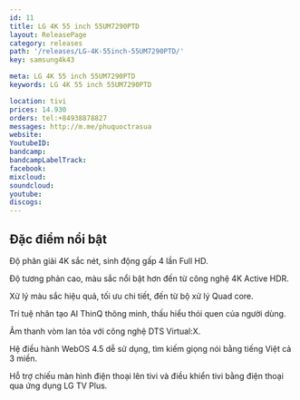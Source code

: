 ```yaml
---
id: 11
title: LG 4K 55 inch 55UM7290PTD
layout: ReleasePage
category: releases
path: '/releases/LG-4K-55inch-55UM7290PTD/'
key: samsung4k43

meta: LG 4K 55 inch 55UM7290PTD
keywords: LG 4K 55 inch 55UM7290PTD

location: tivi
prices: 14.930
orders: tel:+84938878827
messages: http://m.me/phuquoctrasua
website: 
YoutubeID: 
bandcamp: 
bandcampLabelTrack: 
facebook: 
mixcloud: 
soundcloud: 
youtube: 
discogs: 
---
```



## Đặc điểm nổi bật

Độ phân giải 4K sắc nét, sinh động gấp 4 lần Full HD.

Độ tương phản cao, màu sắc nổi bật hơn đến từ công nghệ 4K Active HDR.

Xử lý màu sắc hiệu quả, tối ưu chi tiết, đến từ bộ xử lý Quad core.

Trí tuệ nhân tạo AI ThinQ thông minh, thấu hiểu thói quen của người dùng.

Âm thanh vòm lan tỏa với công nghệ DTS Virtual:X.

Hệ điều hành WebOS 4.5 dễ sử dụng, tìm kiếm giọng nói bằng tiếng Việt cả 3 miền.

Hỗ trợ chiếu màn hình điện thoại lên tivi và điều khiển tivi bằng điện thoại qua ứng dụng LG TV Plus.